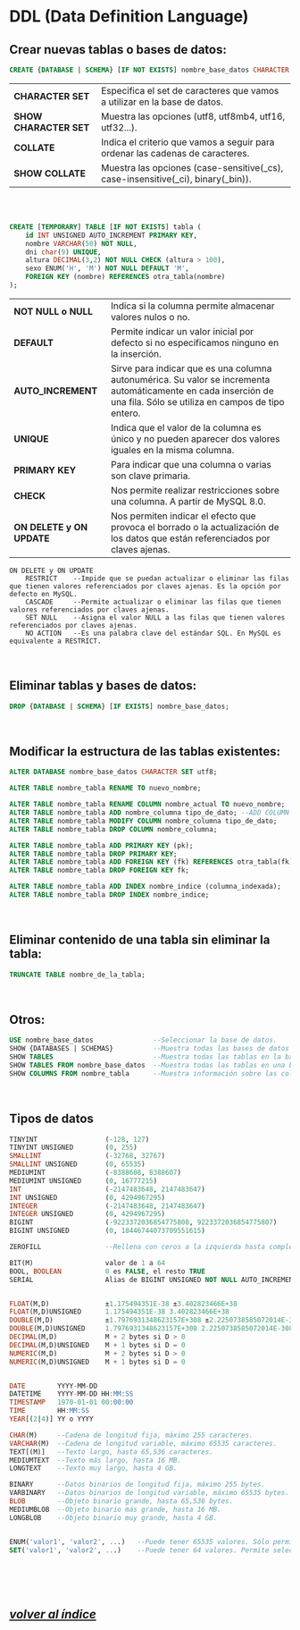 # DDL (Data Definition Language)

## Crear nuevas tablas o bases de datos:
```sql 
CREATE {DATABASE | SCHEMA} [IF NOT EXISTS] nombre_base_datos CHARACTER SET utf8 COLLATE utf8_general_ci`;
```
|                        |                                                                                   |
|------------------------|-----------------------------------------------------------------------------------|
| **CHARACTER SET**      | Especifica el set de caracteres que vamos a utilizar en la base de datos.         |
| **SHOW CHARACTER SET** | Muestra las opciones (utf8, utf8mb4, utf16, utf32...).                            |
| **COLLATE**            | Indica el criterio que vamos a seguir para ordenar las cadenas de caracteres.     |
| **SHOW COLLATE**       | Muestra las opciones (case-sensitive(_cs), case-insensitive(_ci), binary(_bin)).  |

<br><br>

```sql
CREATE [TEMPORARY] TABLE [IF NOT EXISTS] tabla (
    id INT UNSIGNED AUTO_INCREMENT PRIMARY KEY,
    nombre VARCHAR(50) NOT NULL,
    dni char(9) UNIQUE,
    altura DECIMAL(3,2) NOT NULL CHECK (altura > 100),
    sexo ENUM('H', 'M') NOT NULL DEFAULT 'M',
    FOREIGN KEY (nombre) REFERENCES otra_tabla(nombre)
);
```
|                           |                                                                                                                                  |
|---------------------------|----------------------------------------------------------------------------------------------------------------------------------|
| **NOT NULL o NULL**       | Indica si la columna permite almacenar valores nulos o no.                                                                       |
| **DEFAULT**               | Permite indicar un valor inicial por defecto si no especificamos ninguno en la inserción.                                        |
| **AUTO_INCREMENT**        | Sirve para indicar que es una columna autonumérica. Su valor se incrementa automáticamente en cada inserción de una fila. Sólo se utiliza en campos de tipo entero.     |
| **UNIQUE**                | Indica que el valor de la columna es único y no pueden aparecer dos valores iguales en la misma columna.                         |
| **PRIMARY KEY**           | Para indicar que una columna o varias son clave primaria.                                                                        |
| **CHECK**                 | Nos permite realizar restricciones sobre una columna. A partir de MySQL 8.0.                                                     |
| **ON DELETE y ON UPDATE** | Nos permiten indicar el efecto que provoca el borrado o la actualización de los datos que están referenciados por claves ajenas. |
	
```
ON DELETE y ON UPDATE
	RESTRICT	--Impide que se puedan actualizar o eliminar las filas que tienen valores referenciados por claves ajenas. Es la opción por defecto en MySQL.
	CASCADE 	--Permite actualizar o eliminar las filas que tienen valores referenciados por claves ajenas.
	SET NULL 	--Asigna el valor NULL a las filas que tienen valores referenciados por claves ajenas.
	NO ACTION	--Es una palabra clave del estándar SQL. En MySQL es equivalente a RESTRICT.
```
<br>

## Eliminar tablas y bases de datos:
```sql
DROP {DATABASE | SCHEMA} [IF EXISTS] nombre_base_datos;
```
<br>

## Modificar la estructura de las tablas existentes:
```sql
ALTER DATABASE nombre_base_datos CHARACTER SET utf8;

ALTER TABLE nombre_tabla RENAME TO nuevo_nombre;

ALTER TABLE nombre_tabla RENAME COLUMN nombre_actual TO nuevo_nombre;
ALTER TABLE nombre_tabla ADD nombre_columna tipo_de_dato; --ADD COLUMN es lo mismo.
ALTER TABLE nombre_tabla MODIFY COLUMN nombre_columna tipo_de_dato;
ALTER TABLE nombre_tabla DROP COLUMN nombre_columna;

ALTER TABLE nombre_tabla ADD PRIMARY KEY (pk);
ALTER TABLE nombre_tabla DROP PRIMARY KEY;
ALTER TABLE nombre_tabla ADD FOREIGN KEY (fk) REFERENCES otra_tabla(fk);
ALTER TABLE nombre_tabla DROP FOREIGN KEY fk;

ALTER TABLE nombre_tabla ADD INDEX nombre_indice (columna_indexada);
ALTER TABLE nombre_tabla DROP INDEX nombre_indice;
```
<br>

## Eliminar contenido de una tabla sin eliminar la tabla:
```sql
TRUNCATE TABLE nombre_de_la_tabla;
```
<br>

## Otros:
```sql
USE nombre_base_datos               --Seleccionar la base de datos.
SHOW {DATABASES | SCHEMAS}          --Muestra todas las bases de datos en el servidor.
SHOW TABLES                         --Muestra todas las tablas en la base de datos actual.
SHOW TABLES FROM nombre_base_datos  --Muestra todas las tablas en una base de datos específica.
SHOW COLUMNS FROM nombre_tabla      --Muestra información sobre las columnas de una tabla específica.
```
<br>

## Tipos de datos
```sql
TINYINT                 (-128, 127)
TINYINT UNSIGNED        (0, 255)
SMALLINT                (-32768, 32767)
SMALLINT UNSIGNED       (0, 65535)
MEDIUMINT               (-8388608, 8388607)
MEDIUMINT UNSIGNED      (0, 16777215)
INT                     (-2147483648, 2147483647)
INT UNSIGNED            (0, 4294967295)
INTEGER                 (-2147483648, 2147483647)
INTEGER UNSIGNED        (0, 4294967295)
BIGINT                  (-9223372036854775808, 9223372036854775807)
BIGINT UNSIGNED         (0, 18446744073709551615)

ZEROFILL                --Rellena con ceros a la izquierda hasta completar la longitud definida.

BIT(M)                  valor de 1 a 64
BOOL, BOOLEAN           0 es FALSE, el resto TRUE
SERIAL                  Alias de BIGINT UNSIGNED NOT NULL AUTO_INCREMENT UNIQUE


FLOAT(M,D)              ±1.175494351E-38 ±3.402823466E+38
FLOAT(M,D)UNSIGNED      1.175494351E-38 3.402823466E+38
DOUBLE(M,D)             ±1.7976931348623157E+308 ±2.2250738585072014E-308
DOUBLE(M,D)UNSIGNED     1.7976931348623157E+308 2.2250738585072014E-308
DECIMAL(M,D)            M + 2 bytes si D > 0
DECIMAL(M,D)UNSIGNED    M + 1 bytes si D = 0
NUMERIC(M,D)            M + 2 bytes si D > 0
NUMERIC(M,D)UNSIGNED    M + 1 bytes si D = 0


DATE        YYYY-MM-DD
DATETIME    YYYY-MM-DD HH:MM:SS
TIMESTAMP   1970-01-01 00:00:00
TIME        HH:MM:SS
YEAR[(2|4)] YY o YYYY

CHAR(M)     --Cadena de longitud fija, máximo 255 caracteres.
VARCHAR(M)  --Cadena de longitud variable, máximo 65535 caracteres.
TEXT[(M)]   --Texto largo, hasta 65,536 caracteres.
MEDIUMTEXT  --Texto más largo, hasta 16 MB.
LONGTEXT    --Texto muy largo, hasta 4 GB.

BINARY      --Datos binarios de longitud fija, máximo 255 bytes.
VARBINARY   --Datos binarios de longitud variable, máximo 65535 bytes.
BLOB        --Objeto binario grande, hasta 65,536 bytes.
MEDIUMBLOB  --Objeto binario más grande, hasta 16 MB.
LONGBLOB    --Objeto binario muy grande, hasta 4 GB.


ENUM('valor1', 'valor2', ...)   --Puede tener 65535 valores. Sólo permite seleccionar un valor de la lista.
SET('valor1', 'valor2', ...)    --Puede tener 64 valores. Permite seleccionar varios valores de la lista.
```
<br><br><br>

## *[volver al índice](../index.md)*